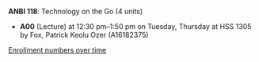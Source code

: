 **ANBI 118**: Technology on the Go (4 units)

- **A00** (Lecture) at 12:30 pm–1:50 pm on Tuesday, Thursday at HSS 1305 by Fox, Patrick Keolu Ozer (A16182375)

[Enrollment numbers over time](./ANBI118.tsv)
